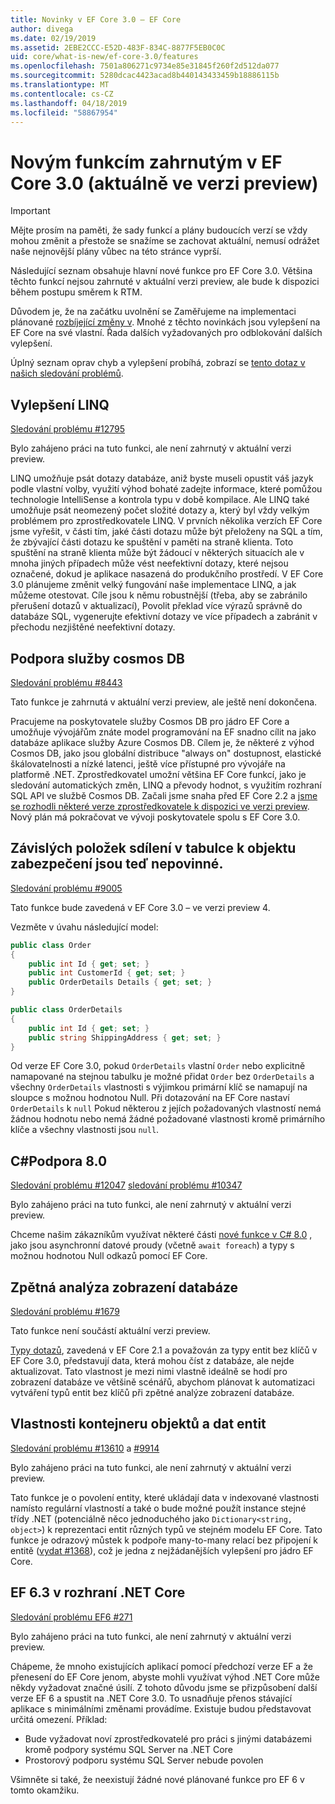 ```yaml
---
title: Novinky v EF Core 3.0 – EF Core
author: divega
ms.date: 02/19/2019
ms.assetid: 2EBE2CCC-E52D-483F-834C-8877F5EB0C0C
uid: core/what-is-new/ef-core-3.0/features
ms.openlocfilehash: 7501a806271c9734e85e31845f260f2d512da077
ms.sourcegitcommit: 5280dcac4423acad8b440143433459b18886115b
ms.translationtype: MT
ms.contentlocale: cs-CZ
ms.lasthandoff: 04/18/2019
ms.locfileid: "58867954"
---
```

# <a name="new-features-included-in-ef-core-30-currently-in-preview"></a>Novým funkcím zahrnutým v EF Core 3.0 (aktuálně ve verzi preview)

> [!IMPORTANT]
> Mějte prosím na paměti, že sady funkcí a plány budoucích verzí se vždy mohou změnit a přestože se snažíme se zachovat aktuální, nemusí odrážet naše nejnovější plány vůbec na této stránce vyprší.

Následující seznam obsahuje hlavní nové funkce pro EF Core 3.0.
Většina těchto funkcí nejsou zahrnuté v aktuální verzi preview, ale bude k dispozici během postupu směrem k RTM.

Důvodem je, že na začátku uvolnění se Zaměřujeme na implementaci plánované [rozbíjející změny v](xref:core/what-is-new/ef-core-3.0/breaking-changes).
Mnohé z těchto novinkách jsou vylepšení na EF Core na své vlastní.
Řada dalších vyžadovaných pro odblokování dalších vylepšení. 

Úplný seznam oprav chyb a vylepšení probíhá, zobrazí se [tento dotaz v našich sledování problémů](https://github.com/aspnet/EntityFrameworkCore/issues?q=is%3Aopen+is%3Aissue+milestone%3A3.0.0+sort%3Areactions-%2B1-desc).

## <a name="linq-improvements"></a>Vylepšení LINQ 

[Sledování problému #12795](https://github.com/aspnet/EntityFrameworkCore/issues/12795)

Bylo zahájeno práci na tuto funkci, ale není zahrnutý v aktuální verzi preview.

LINQ umožňuje psát dotazy databáze, aniž byste museli opustit váš jazyk podle vlastní volby, využití výhod bohaté zadejte informace, které pomůžou technologie IntelliSense a kontrola typu v době kompilace.
Ale LINQ také umožňuje psát neomezený počet složité dotazy a, který byl vždy velkým problémem pro zprostředkovatele LINQ.
V prvních několika verzích EF Core jsme vyřešit, v části tím, jaké části dotazu může být přeloženy na SQL a tím, že zbývající části dotazu ke spuštění v paměti na straně klienta.
Toto spuštění na straně klienta může být žádoucí v některých situacích ale v mnoha jiných případech může vést neefektivní dotazy, které nejsou označené, dokud je aplikace nasazená do produkčního prostředí.
V EF Core 3.0 plánujeme změnit velký fungování naše implementace LINQ, a jak můžeme otestovat.
Cíle jsou k němu robustnější (třeba, aby se zabránilo přerušení dotazů v aktualizací), Povolit překlad více výrazů správně do databáze SQL, vygenerujte efektivní dotazy ve více případech a zabránit v přechodu nezjištěné neefektivní dotazy.

## <a name="cosmos-db-support"></a>Podpora služby cosmos DB 

[Sledování problému #8443](https://github.com/aspnet/EntityFrameworkCore/issues/8443)

Tato funkce je zahrnutá v aktuální verzi preview, ale ještě není dokončena. 

Pracujeme na poskytovatele služby Cosmos DB pro jádro EF Core a umožňuje vývojářům znáte model programování na EF snadno cílit na jako databáze aplikace služby Azure Cosmos DB.
Cílem je, že některé z výhod Cosmos DB, jako jsou globální distribuce "always on" dostupnost, elastické škálovatelnosti a nízké latenci, ještě více přístupné pro vývojáře na platformě .NET.
Zprostředkovatel umožní většina EF Core funkcí, jako je sledování automatických změn, LINQ a převody hodnot, s využitím rozhraní SQL API ve službě Cosmos DB.
Začali jsme snaha před EF Core 2.2 a [jsme se rozhodli některé verze zprostředkovatele k dispozici ve verzi preview](https://blogs.msdn.microsoft.com/dotnet/2018/10/17/announcing-entity-framework-core-2-2-preview-3/).
Nový plán má pokračovat ve vývoji poskytovatele spolu s EF Core 3.0. 

## <a name="dependent-entities-sharing-the-table-with-the-principal-are-now-optional"></a>Závislých položek sdílení v tabulce k objektu zabezpečení jsou teď nepovinné.

[Sledování problému #9005](https://github.com/aspnet/EntityFrameworkCore/issues/9005)

Tato funkce bude zavedená v EF Core 3.0 – ve verzi preview 4.

Vezměte v úvahu následující model:
```C#
public class Order
{
    public int Id { get; set; }
    public int CustomerId { get; set; }
    public OrderDetails Details { get; set; }
}

public class OrderDetails
{
    public int Id { get; set; }
    public string ShippingAddress { get; set; }
}
```

Od verze EF Core 3.0, pokud `OrderDetails` vlastní `Order` nebo explicitně namapované na stejnou tabulku je možné přidat `Order` bez `OrderDetails` a všechny `OrderDetails` vlastnosti s výjimkou primární klíč se namapují na sloupce s možnou hodnotou Null.
Při dotazování na EF Core nastaví `OrderDetails` k `null` Pokud některou z jejích požadovaných vlastností nemá žádnou hodnotu nebo nemá žádné požadované vlastnosti kromě primárního klíče a všechny vlastnosti jsou `null`.

## <a name="c-80-support"></a>C#Podpora 8.0

[Sledování problému #12047](https://github.com/aspnet/EntityFrameworkCore/issues/12047)
[sledování problému #10347](https://github.com/aspnet/EntityFrameworkCore/issues/10347)

Bylo zahájeno práci na tuto funkci, ale není zahrnutý v aktuální verzi preview.

Chceme našim zákazníkům využívat některé části [nové funkce v C# 8.0](https://blogs.msdn.microsoft.com/dotnet/2018/11/12/building-c-8-0/) , jako jsou asynchronní datové proudy (včetně `await foreach`) a typy s možnou hodnotou Null odkazů pomocí EF Core.

## <a name="reverse-engineering-of-database-views"></a>Zpětná analýza zobrazení databáze

[Sledování problému #1679](https://github.com/aspnet/EntityFrameworkCore/issues/1679)

Tato funkce není součástí aktuální verzi preview.

[Typy dotazů](xref:core/modeling/query-types), zavedená v EF Core 2.1 a považován za typy entit bez klíčů v EF Core 3.0, představují data, která mohou číst z databáze, ale nejde aktualizovat.
Tato vlastnost je mezi nimi vlastně ideálně se hodí pro zobrazení databáze ve většině scénářů, abychom plánovat k automatizaci vytváření typů entit bez klíčů při zpětné analýze zobrazení databáze.

## <a name="property-bag-entities"></a>Vlastnosti kontejneru objektů a dat entit

[Sledování problému #13610](https://github.com/aspnet/EntityFrameworkCore/issues/13610) a [#9914](https://github.com/aspnet/EntityFrameworkCore/issues/9914)

Bylo zahájeno práci na tuto funkci, ale není zahrnutý v aktuální verzi preview. 

Tato funkce je o povolení entity, které ukládají data v indexované vlastnosti namísto regulární vlastností a také o bude možné použít instance stejné třídy .NET (potenciálně něco jednoduchého jako `Dictionary<string, object>`) k reprezentaci entit různých typů ve stejném modelu EF Core.
Tato funkce je odrazový můstek k podpoře many-to-many relací bez připojení k entitě ([vydat #1368](https://github.com/aspnet/EntityFrameworkCore/issues/1368)), což je jedna z nejžádanějších vylepšení pro jádro EF Core.

## <a name="ef-63-on-net-core"></a>EF 6.3 v rozhraní .NET Core

[Sledování problému EF6 #271](https://github.com/aspnet/EntityFramework6/issues/271)

Bylo zahájeno práci na tuto funkci, ale není zahrnutý v aktuální verzi preview. 

Chápeme, že mnoho existujících aplikací pomocí předchozí verze EF a že přenesení do EF Core jenom, abyste mohli využívat výhod .NET Core může někdy vyžadovat značné úsilí.
Z tohoto důvodu jsme se přizpůsobení další verze EF 6 a spustit na .NET Core 3.0.
To usnadňuje přenos stávající aplikace s minimálními změnami provádíme.
Existuje budou představovat určitá omezení. Příklad:
- Bude vyžadovat noví zprostředkovatelé pro práci s jinými databázemi kromě podpory systému SQL Server na .NET Core
- Prostorový podporu systému SQL Server nebude povolen

Všimněte si také, že neexistují žádné nové plánované funkce pro EF 6 v tomto okamžiku.
